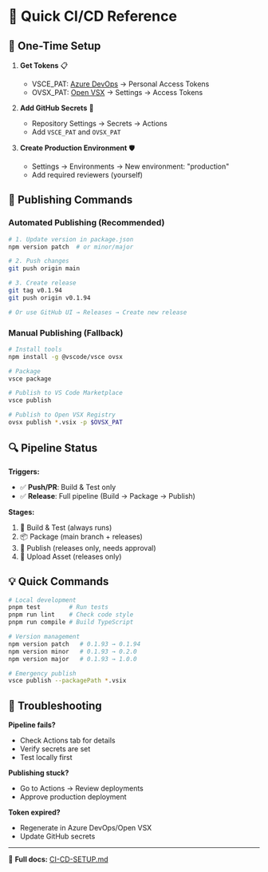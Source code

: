 # 🚀 Quick CI/CD Reference

## 🔧 One-Time Setup

1. **Get Tokens** 📋
   - VSCE_PAT: [Azure DevOps](https://dev.azure.com) → Personal Access Tokens
   - OVSX_PAT: [Open VSX](https://open-vsx.org) → Settings → Access Tokens

2. **Add GitHub Secrets** 🔐
   - Repository Settings → Secrets → Actions
   - Add `VSCE_PAT` and `OVSX_PAT`

3. **Create Production Environment** 🛡️
   - Settings → Environments → New environment: "production"
   - Add required reviewers (yourself)

## 📝 Publishing Commands

### Automated Publishing (Recommended)

```bash
# 1. Update version in package.json
npm version patch  # or minor/major

# 2. Push changes
git push origin main

# 3. Create release
git tag v0.1.94
git push origin v0.1.94

# Or use GitHub UI → Releases → Create new release
```

### Manual Publishing (Fallback)

```bash
# Install tools
npm install -g @vscode/vsce ovsx

# Package
vsce package

# Publish to VS Code Marketplace
vsce publish

# Publish to Open VSX Registry
ovsx publish *.vsix -p $OVSX_PAT
```

## 🔍 Pipeline Status

**Triggers:**

- ✅ **Push/PR**: Build & Test only
- ✅ **Release**: Full pipeline (Build → Package → Publish)

**Stages:**

1. 🧪 Build & Test (always runs)
2. 📦 Package (main branch + releases)
3. 🚀 Publish (releases only, needs approval)
4. 📎 Upload Asset (releases only)

## 💡 Quick Commands

```bash
# Local development
pnpm test        # Run tests
pnpm run lint    # Check code style
pnpm run compile # Build TypeScript

# Version management
npm version patch   # 0.1.93 → 0.1.94
npm version minor   # 0.1.93 → 0.2.0
npm version major   # 0.1.93 → 1.0.0

# Emergency publish
vsce publish --packagePath *.vsix
```

## 🚨 Troubleshooting

**Pipeline fails?**

- Check Actions tab for details
- Verify secrets are set
- Test locally first

**Publishing stuck?**

- Go to Actions → Review deployments
- Approve production deployment

**Token expired?**

- Regenerate in Azure DevOps/Open VSX
- Update GitHub secrets

---

📖 **Full docs:** [CI-CD-SETUP.md](./CI-CD-SETUP.md)
